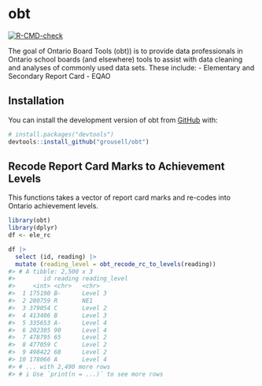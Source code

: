 
<!-- README.md is generated from README.Rmd. Please edit that file -->

# obt

<!-- badges: start -->

[![R-CMD-check](https://github.com/grousell/obt/actions/workflows/R-CMD-check.yaml/badge.svg)](https://github.com/grousell/obt/actions/workflows/R-CMD-check.yaml)
<!-- badges: end -->

The goal of Ontario Board Tools (obt)) is to provide data professionals
in Ontario school boards (and elsewhere) tools to assist with data
cleaning and analyses of commonly used data sets. These include: -
Elementary and Secondary Report Card - EQAO

## Installation

You can install the development version of obt from
[GitHub](https://github.com/) with:

``` r
# install.packages("devtools")
devtools::install_github("grousell/obt")
```

## Recode Report Card Marks to Achievement Levels

This functions takes a vector of report card marks and re-codes into
Ontario achievement levels.

``` r
library(obt)
library(dplyr)
df <- ele_rc

df |>
  select (id, reading) |> 
  mutate (reading_level = obt_recode_rc_to_levels(reading))
#> # A tibble: 2,500 x 3
#>        id reading reading_level
#>     <int> <chr>   <chr>        
#>  1 175190 B-      Level 3      
#>  2 280759 R       NE1          
#>  3 379054 C       Level 2      
#>  4 413406 B       Level 3      
#>  5 335653 A-      Level 4      
#>  6 202305 90      Level 4      
#>  7 478795 65      Level 2      
#>  8 477059 C       Level 2      
#>  9 498422 68      Level 2      
#> 10 178066 A       Level 4      
#> # ... with 2,490 more rows
#> # i Use `print(n = ...)` to see more rows
```
